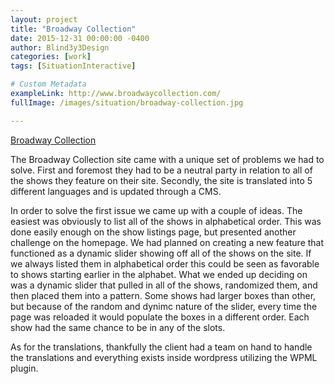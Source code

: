 ```yaml
---
layout: project
title: "Broadway Collection"
date: 2015-12-31 00:00:00 -0400
author: Blind3y3Design
categories: [work]
tags: [SituationInteractive]

# Custom Metadata
exampleLink: http://www.broadwaycollection.com/
fullImage: /images/situation/broadway-collection.jpg

---
```


[Broadway Collection](http://www.broadwaycollection.com/)

The Broadway Collection site came with a unique set of problems we had to solve. First and foremost they had to be a neutral party in relation to all of the shows they feature on their site. Secondly, the site is translated into 5 different languages and is updated through a CMS.

In order to solve the first issue we came up with a couple of ideas. The easiest was obviously to list all of the shows in alphabetical order. This was done easily enough on the show listings page, but presented another challenge on the homepage. We had planned on creating a new feature that functioned as a dynamic slider showing off all of the shows on the site. If we always listed them in alphabetical order this could be seen as favorable to shows starting earlier in the alphabet. What we ended up deciding on was a dynamic slider that pulled in all of the shows, randomized them, and then placed them into a pattern. Some shows had larger boxes than other, but because of the random and dynimc nature of the slider, every time the page was reloaded it would populate the boxes in a different order. Each show had the same chance to be in any of the slots.

As for the translations, thankfully the client had a team on hand to handle the translations and everything exists inside wordpress utilizing the WPML plugin.
